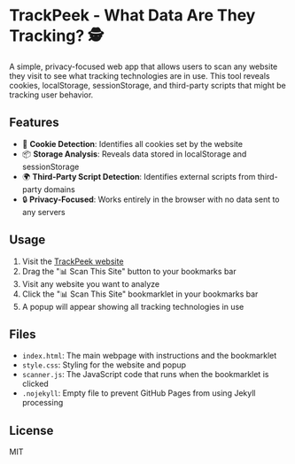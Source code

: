 # TrackPeek - What Data Are They Tracking? 🕵️

A simple, privacy-focused web app that allows users to scan any website they visit to see what tracking technologies are in use. This tool reveals cookies, localStorage, sessionStorage, and third-party scripts that might be tracking user behavior.

## Features

- 🍪 **Cookie Detection**: Identifies all cookies set by the website
- 📦 **Storage Analysis**: Reveals data stored in localStorage and sessionStorage
- 🌍 **Third-Party Script Detection**: Identifies external scripts from third-party domains
- 🔒 **Privacy-Focused**: Works entirely in the browser with no data sent to any servers

## Usage

1. Visit the [TrackPeek website](https://aj-k-code.github.io/trackpeek/)
2. Drag the "📊 Scan This Site" button to your bookmarks bar
3. Visit any website you want to analyze
4. Click the "📊 Scan This Site" bookmarklet in your bookmarks bar
5. A popup will appear showing all tracking technologies in use

## Files

- `index.html`: The main webpage with instructions and the bookmarklet
- `style.css`: Styling for the website and popup
- `scanner.js`: The JavaScript code that runs when the bookmarklet is clicked
- `.nojekyll`: Empty file to prevent GitHub Pages from using Jekyll processing

## License

MIT